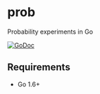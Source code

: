 # prob
Probability experiments in Go

[![GoDoc](https://godoc.org/github.com/brnstz/prob?status.svg)](https://godoc.org/github.com/brnstz/prob)

## Requirements

* Go 1.6+
